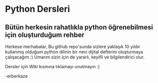 # Python Dersleri
<h2>Bütün herkesin rahatlıkla python öğrenebilmesi için oluşturduğum rehber</h2>

Herkese merhabalar,
Bu github repo'sunda sizlere yaklaşık 10 yıldır kullanmış olduğum python dilinin bir nevi dijital defterini oluşturmaya çalışacağım :)
Umarım sizin için de yararlı, keyifli ve bilgilendirici olur.

Dersler için *Wiki* kısmına tıklamayı unutmayın :)

-erberkaze
